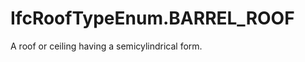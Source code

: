 IfcRoofTypeEnum.BARREL_ROOF
===========================
A roof or ceiling having a semicylindrical form.


